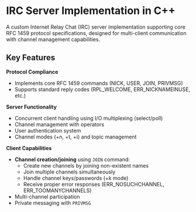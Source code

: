 # IRC Server Implementation in C++

A custom Internet Relay Chat (IRC) server implementation supporting core RFC 1459 protocol specifications, designed for multi-client communication with channel management capabilities.

## Key Features

**Protocol Compliance**  
- Implements core RFC 1459 commands (NICK, USER, JOIN, PRIVMSG)
- Supports standard reply codes (RPL_WELCOME, ERR_NICKNAMEINUSE, etc.)

**Server Functionality**
- Concurrent client handling using I/O multiplexing (select/poll)
- Channel management with operators
- User authentication system
- Channel modes (+n, +t, +i) and topic management

**Client Capabilities**
- **Channel creation/joining** using `JOIN` command:
  - Create new channels by joining non-existent names
  - Join multiple channels simultaneously
  - Handle channel keys/passwords (+k mode)
  - Receive proper error responses (ERR_NOSUCHCHANNEL, ERR_TOOMANYCHANNELS)
- Multi-channel participation
- Private messaging with `PRIVMSG`
